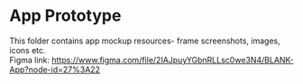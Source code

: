 # App Prototype
This folder contains app mockup resources- frame screenshots, images, icons etc.  
Figma link: <https://www.figma.com/file/2IAJpuyYGbnRLLsc0we3N4/BLANK-App?node-id=27%3A22> 
